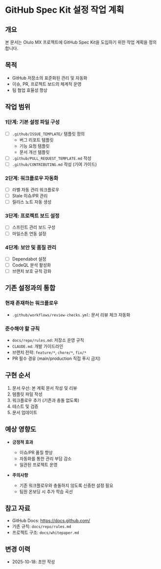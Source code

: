 # GitHub Spec Kit 설정 작업 계획

## 개요
본 문서는 Olulo MX 프로젝트에 GitHub Spec Kit을 도입하기 위한 작업 계획을 정의합니다.

## 목적
- GitHub 저장소의 표준화된 관리 및 자동화
- 이슈, PR, 프로젝트 보드의 체계적 운영
- 팀 협업 효율성 향상

## 작업 범위

### 1단계: 기본 설정 파일 구성
- [ ] `.github/ISSUE_TEMPLATE/` 템플릿 정의
  - 버그 리포트 템플릿
  - 기능 요청 템플릿
  - 문서 개선 템플릿
- [ ] `.github/PULL_REQUEST_TEMPLATE.md` 작성
- [ ] `.github/CONTRIBUTING.md` 작성 (기여 가이드)

### 2단계: 워크플로우 자동화
- [ ] 라벨 자동 관리 워크플로우
- [ ] Stale 이슈/PR 관리
- [ ] 릴리스 노트 자동 생성

### 3단계: 프로젝트 보드 설정
- [ ] 스프린트 관리 보드 구성
- [ ] 마일스톤 연동 설정

### 4단계: 보안 및 품질 관리
- [ ] Dependabot 설정
- [ ] CodeQL 분석 활성화
- [ ] 브랜치 보호 규칙 강화

## 기존 설정과의 통합

### 현재 존재하는 워크플로우
- `.github/workflows/review-checks.yml`: 문서 리뷰 체크 자동화

### 준수해야 할 규칙
- `docs/repo/rules.md`: 저장소 운영 규칙
- `CLAUDE.md`: 개발 가이드라인
- 브랜치 전략: `feature/*`, `chore/*`, `fix/*`
- PR 필수 경유 (main/production 직접 푸시 금지)

## 구현 순서
1. 문서 우선: 본 계획 문서 작성 및 리뷰
2. 템플릿 파일 작성
3. 워크플로우 추가 (기존과 충돌 없도록)
4. 테스트 및 검증
5. 문서 업데이트

## 예상 영향도
- **긍정적 효과**
  - 이슈/PR 품질 향상
  - 자동화를 통한 관리 부담 감소
  - 일관된 프로젝트 운영
  
- **주의사항**
  - 기존 워크플로우와 충돌하지 않도록 신중한 설정 필요
  - 팀원 온보딩 시 추가 학습 곡선

## 참고 자료
- GitHub Docs: https://docs.github.com/
- 기존 규칙: `docs/repo/rules.md`
- 프로젝트 구조: `docs/whitepaper.md`

## 변경 이력
- 2025-10-18: 초안 작성
